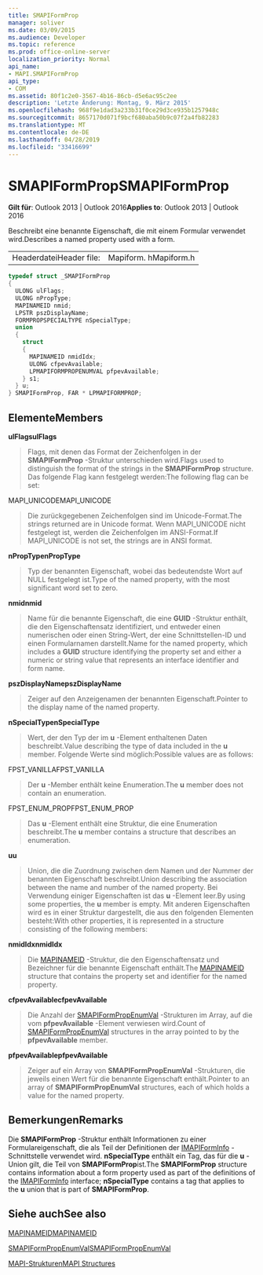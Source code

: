```yaml
---
title: SMAPIFormProp
manager: soliver
ms.date: 03/09/2015
ms.audience: Developer
ms.topic: reference
ms.prod: office-online-server
localization_priority: Normal
api_name:
- MAPI.SMAPIFormProp
api_type:
- COM
ms.assetid: 80f1c2e0-3567-4b16-86cb-d5e6ac95c2ee
description: 'Letzte Änderung: Montag, 9. März 2015'
ms.openlocfilehash: 968f9e1dad3a233b31f0ce29d3ce935b1257948c
ms.sourcegitcommit: 8657170d071f9bcf680aba50b9c07f2a4fb82283
ms.translationtype: MT
ms.contentlocale: de-DE
ms.lasthandoff: 04/28/2019
ms.locfileid: "33416699"
---
```

# <a name="smapiformprop"></a><span data-ttu-id="9632b-103">SMAPIFormProp</span><span class="sxs-lookup"><span data-stu-id="9632b-103">SMAPIFormProp</span></span>

  
  
<span data-ttu-id="9632b-104">**Gilt für**: Outlook 2013 | Outlook 2016</span><span class="sxs-lookup"><span data-stu-id="9632b-104">**Applies to**: Outlook 2013 | Outlook 2016</span></span> 
  
<span data-ttu-id="9632b-105">Beschreibt eine benannte Eigenschaft, die mit einem Formular verwendet wird.</span><span class="sxs-lookup"><span data-stu-id="9632b-105">Describes a named property used with a form.</span></span> 
  
|||
|:-----|:-----|
|<span data-ttu-id="9632b-106">Headerdatei</span><span class="sxs-lookup"><span data-stu-id="9632b-106">Header file:</span></span>  <br/> |<span data-ttu-id="9632b-107">Mapiform. h</span><span class="sxs-lookup"><span data-stu-id="9632b-107">Mapiform.h</span></span>  <br/> |
   
```cpp
typedef struct _SMAPIFormProp
{
  ULONG ulFlags;
  ULONG nPropType;
  MAPINAMEID nmid;
  LPSTR pszDisplayName;
  FORMPROPSPECIALTYPE nSpecialType;
  union
  {
    struct
    {
      MAPINAMEID nmidIdx;
      ULONG cfpevAvailable;
      LPMAPIFORMPROPENUMVAL pfpevAvailable;
    } s1;
  } u;
} SMAPIFormProp, FAR * LPMAPIFORMPROP;

```

## <a name="members"></a><span data-ttu-id="9632b-108">Elemente</span><span class="sxs-lookup"><span data-stu-id="9632b-108">Members</span></span>

 <span data-ttu-id="9632b-109">**ulFlags**</span><span class="sxs-lookup"><span data-stu-id="9632b-109">**ulFlags**</span></span>
  
> <span data-ttu-id="9632b-110">Flags, mit denen das Format der Zeichenfolgen in der **SMAPIFormProp** -Struktur unterschieden wird.</span><span class="sxs-lookup"><span data-stu-id="9632b-110">Flags used to distinguish the format of the strings in the **SMAPIFormProp** structure.</span></span> <span data-ttu-id="9632b-111">Das folgende Flag kann festgelegt werden:</span><span class="sxs-lookup"><span data-stu-id="9632b-111">The following flag can be set:</span></span> 
    
<span data-ttu-id="9632b-112">MAPI_UNICODE</span><span class="sxs-lookup"><span data-stu-id="9632b-112">MAPI_UNICODE</span></span> 
  
> <span data-ttu-id="9632b-113">Die zurückgegebenen Zeichenfolgen sind im Unicode-Format.</span><span class="sxs-lookup"><span data-stu-id="9632b-113">The strings returned are in Unicode format.</span></span> <span data-ttu-id="9632b-114">Wenn MAPI_UNICODE nicht festgelegt ist, werden die Zeichenfolgen im ANSI-Format.</span><span class="sxs-lookup"><span data-stu-id="9632b-114">If MAPI_UNICODE is not set, the strings are in ANSI format.</span></span>
    
 <span data-ttu-id="9632b-115">**nPropType**</span><span class="sxs-lookup"><span data-stu-id="9632b-115">**nPropType**</span></span>
  
> <span data-ttu-id="9632b-116">Typ der benannten Eigenschaft, wobei das bedeutendste Wort auf NULL festgelegt ist.</span><span class="sxs-lookup"><span data-stu-id="9632b-116">Type of the named property, with the most significant word set to zero.</span></span> 
    
 <span data-ttu-id="9632b-117">**nmid**</span><span class="sxs-lookup"><span data-stu-id="9632b-117">**nmid**</span></span>
  
> <span data-ttu-id="9632b-118">Name für die benannte Eigenschaft, die eine **GUID** -Struktur enthält, die den Eigenschaftensatz identifiziert, und entweder einen numerischen oder einen String-Wert, der eine Schnittstellen-ID und einen Formularnamen darstellt.</span><span class="sxs-lookup"><span data-stu-id="9632b-118">Name for the named property, which includes a **GUID** structure identifying the property set and either a numeric or string value that represents an interface identifier and form name.</span></span> 
    
 <span data-ttu-id="9632b-119">**pszDisplayName**</span><span class="sxs-lookup"><span data-stu-id="9632b-119">**pszDisplayName**</span></span>
  
> <span data-ttu-id="9632b-120">Zeiger auf den Anzeigenamen der benannten Eigenschaft.</span><span class="sxs-lookup"><span data-stu-id="9632b-120">Pointer to the display name of the named property.</span></span>
    
 <span data-ttu-id="9632b-121">**nSpecialType**</span><span class="sxs-lookup"><span data-stu-id="9632b-121">**nSpecialType**</span></span>
  
> <span data-ttu-id="9632b-122">Wert, der den Typ der im **u** -Element enthaltenen Daten beschreibt.</span><span class="sxs-lookup"><span data-stu-id="9632b-122">Value describing the type of data included in the **u** member.</span></span> <span data-ttu-id="9632b-123">Folgende Werte sind möglich:</span><span class="sxs-lookup"><span data-stu-id="9632b-123">Possible values are as follows:</span></span> 
    
<span data-ttu-id="9632b-124">FPST_VANILLA</span><span class="sxs-lookup"><span data-stu-id="9632b-124">FPST_VANILLA</span></span> 
  
> <span data-ttu-id="9632b-125">Der **u** -Member enthält keine Enumeration.</span><span class="sxs-lookup"><span data-stu-id="9632b-125">The **u** member does not contain an enumeration.</span></span> 
    
<span data-ttu-id="9632b-126">FPST_ENUM_PROP</span><span class="sxs-lookup"><span data-stu-id="9632b-126">FPST_ENUM_PROP</span></span> 
  
> <span data-ttu-id="9632b-127">Das **u** -Element enthält eine Struktur, die eine Enumeration beschreibt.</span><span class="sxs-lookup"><span data-stu-id="9632b-127">The **u** member contains a structure that describes an enumeration.</span></span> 
    
 <span data-ttu-id="9632b-128">**u**</span><span class="sxs-lookup"><span data-stu-id="9632b-128">**u**</span></span>
  
> <span data-ttu-id="9632b-129">Union, die die Zuordnung zwischen dem Namen und der Nummer der benannten Eigenschaft beschreibt.</span><span class="sxs-lookup"><span data-stu-id="9632b-129">Union describing the association between the name and number of the named property.</span></span> <span data-ttu-id="9632b-130">Bei Verwendung einiger Eigenschaften ist das **u** -Element leer.</span><span class="sxs-lookup"><span data-stu-id="9632b-130">By using some properties, the **u** member is empty.</span></span> <span data-ttu-id="9632b-131">Mit anderen Eigenschaften wird es in einer Struktur dargestellt, die aus den folgenden Elementen besteht:</span><span class="sxs-lookup"><span data-stu-id="9632b-131">With other properties, it is represented in a structure consisting of the following members:</span></span> 
    
 <span data-ttu-id="9632b-132">**nmidIdx**</span><span class="sxs-lookup"><span data-stu-id="9632b-132">**nmidIdx**</span></span>
  
> <span data-ttu-id="9632b-133">Die [MAPINAMEID](mapinameid.md) -Struktur, die den Eigenschaftensatz und Bezeichner für die benannte Eigenschaft enthält.</span><span class="sxs-lookup"><span data-stu-id="9632b-133">The [MAPINAMEID](mapinameid.md) structure that contains the property set and identifier for the named property.</span></span> 
    
 <span data-ttu-id="9632b-134">**cfpevAvailable**</span><span class="sxs-lookup"><span data-stu-id="9632b-134">**cfpevAvailable**</span></span>
  
> <span data-ttu-id="9632b-135">Die Anzahl der [SMAPIFormPropEnumVal](smapiformpropenumval.md) -Strukturen im Array, auf die vom **pfpevAvailable** -Element verwiesen wird.</span><span class="sxs-lookup"><span data-stu-id="9632b-135">Count of [SMAPIFormPropEnumVal](smapiformpropenumval.md) structures in the array pointed to by the **pfpevAvailable** member.</span></span> 
    
 <span data-ttu-id="9632b-136">**pfpevAvailable**</span><span class="sxs-lookup"><span data-stu-id="9632b-136">**pfpevAvailable**</span></span>
  
> <span data-ttu-id="9632b-137">Zeiger auf ein Array von **SMAPIFormPropEnumVal** -Strukturen, die jeweils einen Wert für die benannte Eigenschaft enthält.</span><span class="sxs-lookup"><span data-stu-id="9632b-137">Pointer to an array of **SMAPIFormPropEnumVal** structures, each of which holds a value for the named property.</span></span> 
    
## <a name="remarks"></a><span data-ttu-id="9632b-138">Bemerkungen</span><span class="sxs-lookup"><span data-stu-id="9632b-138">Remarks</span></span>

<span data-ttu-id="9632b-139">Die **SMAPIFormProp** -Struktur enthält Informationen zu einer Formulareigenschaft, die als Teil der Definitionen der [IMAPIFormInfo](imapiforminfoimapiprop.md) -Schnittstelle verwendet wird. **nSpecialType** enthält ein Tag, das für die **u** -Union gilt, die Teil von **SMAPIFormProp**ist.</span><span class="sxs-lookup"><span data-stu-id="9632b-139">The **SMAPIFormProp** structure contains information about a form property used as part of the definitions of the [IMAPIFormInfo](imapiforminfoimapiprop.md) interface; **nSpecialType** contains a tag that applies to the **u** union that is part of **SMAPIFormProp**.</span></span>
  
## <a name="see-also"></a><span data-ttu-id="9632b-140">Siehe auch</span><span class="sxs-lookup"><span data-stu-id="9632b-140">See also</span></span>



[<span data-ttu-id="9632b-141">MAPINAMEID</span><span class="sxs-lookup"><span data-stu-id="9632b-141">MAPINAMEID</span></span>](mapinameid.md)
  
[<span data-ttu-id="9632b-142">SMAPIFormPropEnumVal</span><span class="sxs-lookup"><span data-stu-id="9632b-142">SMAPIFormPropEnumVal</span></span>](smapiformpropenumval.md)


[<span data-ttu-id="9632b-143">MAPI-Strukturen</span><span class="sxs-lookup"><span data-stu-id="9632b-143">MAPI Structures</span></span>](mapi-structures.md)

